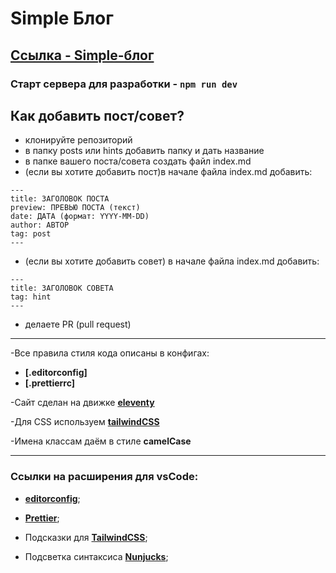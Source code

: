 # **Simple Блог**

## **[Ссылка - Simple-блог](https://simple-w-blog.herokuapp.com/)**

### Старт сервера для разработки - **`npm run dev`**

## Как добавить пост/совет?

-  клонируйте репозиторий
-  в папку posts или hints добавить папку и дать название
-  в папке вашего поста/совета создать файл index.md
-  (если вы хотите добавить пост)в начале файла index.md добавить:

```
---
title: ЗАГОЛОВОК ПОСТА
preview: ПРЕВЬЮ ПОСТА (текст)
date: ДАТА (формат: YYYY-MM-DD)
author: АВТОР
tag: post
---
```

-  (если вы хотите добавить совет) в начале файла index.md добавить:

```
---
title: ЗАГОЛОВОК СОВЕТА
tag: hint
---
```

-  делаете PR (pull request)

---

-Все правила стиля кода описаны в конфигах:

-  **[.editorconfig]**
-  **[.prettierrc]**

-Сайт сделан на движке **[eleventy](https://www.11ty.dev/)**

-Для CSS используем **[tailwindCSS](https://tailwindcss.com/)**

-Имена классам даём в стиле **camelCase**

---

### Ссылки на расширения для vsCode:

-  **[editorconfig](https://marketplace.visualstudio.com/items?itemName=EditorConfig.EditorConfig)**;

-  **[Prettier](https://marketplace.visualstudio.com/items?itemName=esbenp.prettier-vscode)**;

-  Подсказки для **[TailwindCSS](https://marketplace.visualstudio.com/items?itemName=bradlc.vscode-tailwindcss)**;

-  Подсветка синтаксиса **[Nunjucks](https://marketplace.visualstudio.com/items?itemName=ronnidc.nunjucks)**;

```

```
